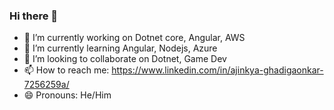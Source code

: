 ### Hi there 👋

- 🔭 I’m currently working on Dotnet core, Angular, AWS
- 🌱 I’m currently learning Angular, Nodejs, Azure
- 👯 I’m looking to collaborate on Dotnet, Game Dev
- 📫 How to reach me: https://www.linkedin.com/in/ajinkya-ghadigaonkar-7256259a/
- 😄 Pronouns: He/Him

<!--
**Aju21/Aju21** is a ✨ _special_ ✨ repository because its `README.md` (this file) appears on your GitHub profile.

Here are some ideas to get you started:

- 🔭 I’m currently working on ...
- 🌱 I’m currently learning ...
- 👯 I’m looking to collaborate on ...
- 🤔 I’m looking for help with ...
- 💬 Ask me about ...
- 📫 How to reach me: ...
- 😄 Pronouns: ...
- ⚡ Fun fact: ...
-->

